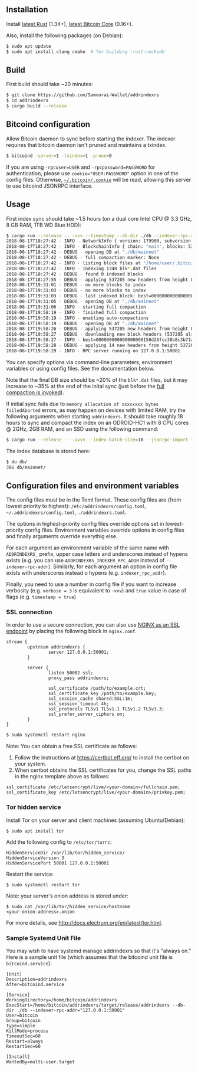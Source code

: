 ## Installation

Install [latest Rust](https://rustup.rs/) (1.34+),
[latest Bitcoin Core](https://bitcoincore.org/en/download/) (0.16+).

Also, install the following packages (on Debian):
```bash
$ sudo apt update
$ sudo apt install clang cmake  # for building 'rust-rocksdb'
```

## Build

First build should take ~20 minutes:
```bash
$ git clone https://github.com/Samourai-Wallet/addrindexrs
$ cd addrindexrs
$ cargo build --release
```


## Bitcoind configuration

Allow Bitcoin daemon to sync before starting the indexer. The indexer requires that bitcoin daemon isn't pruned and maintains a txindex.

```bash
$ bitcoind -server=1 -txindex=1 -prune=0
```

If you are using `-rpcuser=USER` and `-rpcpassword=PASSWORD` for authentication, please use `cookie="USER:PASSWORD"` option in one of the config files.
Otherwise, [`~/.bitcoin/.cookie`](https://github.com/bitcoin/bitcoin/blob/0212187fc624ea4a02fc99bc57ebd413499a9ee1/contrib/debian/examples/bitcoin.conf#L70-L72) will be read, allowing this server to use bitcoind JSONRPC interface.

## Usage

First index sync should take ~1.5 hours (on a dual core Intel CPU @ 3.3 GHz, 8 GB RAM, 1TB WD Blue HDD):
```bash
$ cargo run --release -- -vvv --timestamp --db-dir ./db --indexer-rpc-addr="127.0.0.1:50001"
2018-08-17T18:27:42 - INFO - NetworkInfo { version: 179900, subversion: "/Satoshi:0.17.99/" }
2018-08-17T18:27:42 - INFO - BlockchainInfo { chain: "main", blocks: 537204, headers: 537204, bestblockhash: "0000000000000000002956768ca9421a8ddf4e53b1d81e429bd0125a383e3636", pruned: false, initialblockdownload: false }
2018-08-17T18:27:42 - DEBUG - opening DB at "./db/mainnet"
2018-08-17T18:27:42 - DEBUG - full compaction marker: None
2018-08-17T18:27:42 - INFO - listing block files at "/home/user/.bitcoin/blocks/blk*.dat"
2018-08-17T18:27:42 - INFO - indexing 1348 blk*.dat files
2018-08-17T18:27:42 - DEBUG - found 0 indexed blocks
2018-08-17T18:27:55 - DEBUG - applying 537205 new headers from height 0
2018-08-17T19:31:01 - DEBUG - no more blocks to index
2018-08-17T19:31:03 - DEBUG - no more blocks to index
2018-08-17T19:31:03 - DEBUG - last indexed block: best=0000000000000000002956768ca9421a8ddf4e53b1d81e429bd0125a383e3636 height=537204 @ 2018-08-17T15:24:02Z
2018-08-17T19:31:05 - DEBUG - opening DB at "./db/mainnet"
2018-08-17T19:31:06 - INFO - starting full compaction
2018-08-17T19:58:19 - INFO - finished full compaction
2018-08-17T19:58:19 - INFO - enabling auto-compactions
2018-08-17T19:58:19 - DEBUG - opening DB at "./db/mainnet"
2018-08-17T19:58:26 - DEBUG - applying 537205 new headers from height 0
2018-08-17T19:58:27 - DEBUG - downloading new block headers (537205 already indexed) from 000000000000000000150d26fcc38b8c3b71ae074028d1d50949ef5aa429da00
2018-08-17T19:58:27 - INFO - best=000000000000000000150d26fcc38b8c3b71ae074028d1d50949ef5aa429da00 height=537218 @ 2018-08-17T16:57:50Z (14 left to index)
2018-08-17T19:58:28 - DEBUG - applying 14 new headers from height 537205
2018-08-17T19:58:29 - INFO - RPC server running on 127.0.0.1:50001
```
You can specify options via command-line parameters, environment variables or using config files. See the documentation below.

Note that the final DB size should be ~20% of the `blk*.dat` files, but it may increase to ~35% at the end of the inital sync (just before the [full compaction is invoked](https://github.com/facebook/rocksdb/wiki/Manual-Compaction)).

If initial sync fails due to `memory allocation of xxxxxxxx bytes failedAborted` errors, as may happen on devices with limited RAM, try the following arguments when starting `addrindexrs`. It should take roughly 18 hours to sync and compact the index on an ODROID-HC1 with 8 CPU cores @ 2GHz, 2GB RAM, and an SSD using the following command:

```bash
$ cargo run --release -- -vvvv --index-batch-size=10 --jsonrpc-import --db-dir ./db --indexer-rpc-addr="127.0.0.1:50001"
```

The index database is stored here:
```bash
$ du db/
38G db/mainnet/
```

## Configuration files and environment variables

The config files must be in the Toml format. These config files are (from lowest priority to highest): `/etc/addrindexrs/config.toml`, `~/.addrindexrs/config.toml`, `./addrindexrs.toml`.

The options in highest-priority config files override options set in lowest-priority config files. Environment variables override options in config files and finally arguments override everythig else.

For each argument an environment variable of the same name with `ADDRINDEXRS_` prefix, upper case letters and underscores instead of hypens exists (e.g. you can use `ADDRINDEXRS_INDEXER_RPC_ADDR` instead of `--indexer-rpc-addr`). Similarly, for each argument an option in config file exists with underscores instead o hypens (e.g. `indexer_rpc_addr`).

Finally, you need to use a number in config file if you want to increase verbosity (e.g. `verbose = 3` is equivalent to `-vvv`) and `true` value in case of flags (e.g. `timestamp = true`)


### SSL connection

In order to use a secure connection, you can also use [NGINX as an SSL endpoint](https://docs.nginx.com/nginx/admin-guide/security-controls/terminating-ssl-tcp/#) by placing the following block in `nginx.conf`.

```nginx
stream {
        upstream addrindexrs {
                server 127.0.0.1:50001;
        }

        server {
                listen 50002 ssl;
                proxy_pass addrindexrs;

                ssl_certificate /path/to/example.crt;
                ssl_certificate_key /path/to/example.key;
                ssl_session_cache shared:SSL:1m;
                ssl_session_timeout 4h;
                ssl_protocols TLSv1 TLSv1.1 TLSv1.2 TLSv1.3;
                ssl_prefer_server_ciphers on;
        }
}
```

```bash
$ sudo systemctl restart nginx
```

Note: You can obtain a free SSL certificate as follows:

1. Follow the instructions at https://certbot.eff.org/ to install the certbot on your system.
2. When certbot obtains the SSL certificates for you, change the SSL paths in the nginx template above as follows:
```
ssl_certificate /etc/letsencrypt/live/<your-domain>/fullchain.pem;
ssl_certificate_key /etc/letsencrypt/live/<your-domain>/privkey.pem;
```

### Tor hidden service

Install Tor on your server and client machines (assuming Ubuntu/Debian):

```
$ sudo apt install tor
```

Add the following config to `/etc/tor/torrc`:
```
HiddenServiceDir /var/lib/tor/hidden_service/
HiddenServiceVersion 3
HiddenServicePort 50001 127.0.0.1:50001
```

Restart the service:
```
$ sudo systemctl restart tor
```

Note: your server's onion address is stored under:
```
$ sudo cat /var/lib/tor/hidden_service/hostname
<your-onion-address>.onion
```

For more details, see http://docs.electrum.org/en/latest/tor.html.

### Sample Systemd Unit File

You may wish to have systemd manage addrindexrs so that it's "always on." Here is a sample unit file (which assumes that the bitcoind unit file is `bitcoind.service`):

```
[Unit]
Description=addrindexrs
After=bitcoind.service

[Service]
WorkingDirectory=/home/bitcoin/addrindexrs
ExecStart=/home/bitcoin/addrindexrs/target/release/addrindexrs --db-dir ./db --indexer-rpc-addr="127.0.0.1:50001"
User=bitcoin
Group=bitcoin
Type=simple
KillMode=process
TimeoutSec=60
Restart=always
RestartSec=60

[Install]
WantedBy=multi-user.target
```
